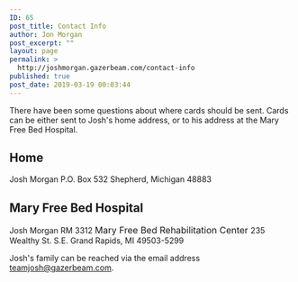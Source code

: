```yaml
---
ID: 65
post_title: Contact Info
author: Jon Morgan
post_excerpt: ""
layout: page
permalink: >
  http://joshmorgan.gazerbeam.com/contact-info
published: true
post_date: 2019-03-19 00:03:44
---
```

There have been some questions about where cards should be sent. Cards can be either sent to Josh's home address, or to his address at the Mary Free Bed Hospital.
<h2>Home</h2>
Josh Morgan
P.O. Box 532
Shepherd, Michigan 48883
<h2>Mary Free Bed Hospital</h2>
Josh Morgan
RM 3312
<span style="font-size: 1rem;">Mary Free Bed Rehabilitation Center
</span>235 Wealthy St. S.E.
Grand Rapids, MI 49503-5299

Josh's family can be reached via the email address <a href="mailto:teamjosh@gazerbeam.com">teamjosh@gazerbeam.com</a>.